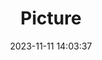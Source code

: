 ---
weight: 1
images:
- /images/edited/45.jpeg
title: Picture
date: 2023-11-11 14:03:37
tags:
- luminar
- work
---